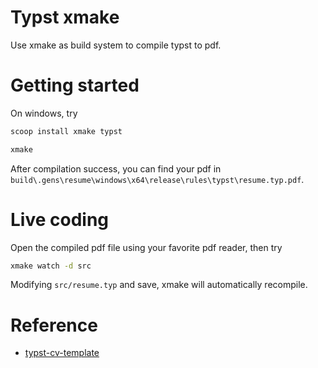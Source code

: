 # Typst xmake

Use xmake as build system to compile typst to pdf.

# Getting started

On windows, try

```sh
scoop install xmake typst
```

```sh
xmake
```

After compilation success, you can find your pdf in `build\.gens\resume\windows\x64\release\rules\typst\resume.typ.pdf`.

# Live coding

Open the compiled pdf file using your favorite pdf reader, then try

```sh
xmake watch -d src
```

Modifying `src/resume.typ` and save, xmake will automatically recompile.

# Reference

- [typst-cv-template](https://github.com/skyzh/typst-cv-template)
